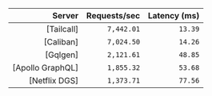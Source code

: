 <!-- PERFORMANCE_RESULTS_START -->

| Server | Requests/sec | Latency (ms) |
|--------:|--------------:|--------------:|
| [Tailcall] | `7,442.01` | `13.39` |
| [Caliban] | `7,024.50` | `14.26` |
| [Gqlgen] | `2,121.61` | `48.85` |
| [Apollo GraphQL] | `1,855.32` | `53.68` |
| [Netflix DGS] | `1,373.71` | `77.56` |

<!-- PERFORMANCE_RESULTS_END -->
